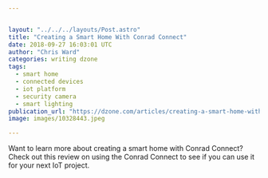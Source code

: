 ```yaml
---


layout: "../../../layouts/Post.astro"
title: "Creating a Smart Home With Conrad Connect"
date: 2018-09-27 16:03:01 UTC
author: "Chris Ward"
categories: writing dzone
tags:
  - smart home
  - connected devices
  - iot platform
  - security camera
  - smart lighting
publication_url: "https://dzone.com/articles/creating-a-smart-home-with-conrad-connect"
image: images/10328443.jpeg

---
```

Want to learn more about creating a smart home with Conrad Connect? Check out this review on using the Conrad Connect to see if you can use it for your next IoT project.

